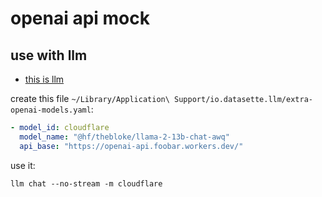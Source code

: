 # openai api mock

## use with llm

- [this is llm](https://llm.datasette.io/)

create this file `~/Library/Application\ Support/io.datasette.llm/extra-openai-models.yaml`:

```yaml
- model_id: cloudflare
  model_name: "@hf/thebloke/llama-2-13b-chat-awq"
  api_base: "https://openai-api.foobar.workers.dev/"
```

use it:

```shell
llm chat --no-stream -m cloudflare
```
